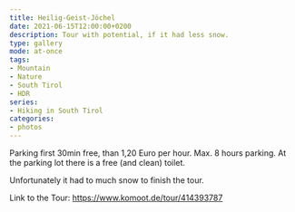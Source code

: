 ```yaml
---
title: Heilig-Geist-Jöchel
date: 2021-06-15T12:00:00+0200
description: Tour with potential, if it had less snow.
type: gallery
mode: at-once
tags:
- Mountain
- Nature
- South Tirol
- HDR
series:
- Hiking in South Tirol
categories:
- photos
---
```


Parking first 30min free, than 1,20 Euro per hour. Max. 8 hours parking. At the
parking lot there is a free (and clean) toilet.

Unfortunately it had to much snow to finish the tour.

Link to the Tour:
https://www.komoot.de/tour/414393787

